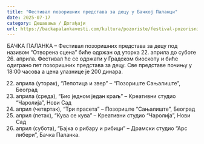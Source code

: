 ```yaml
---
title: "Фестивал позоришних представа за децу у Бачкој Паланци"
date: 2025-07-17
category: Дешавања / Догађаји
url: https://backapalankavesti.com/kultura/pozoriste/festival-pozorisnih-predstava-za-decu-u-backoj-palanci/
---
```


БАЧКА ПАЛАНКА – Фестивал позоришних представа за децу под називом “Отворена сцена” биће одржан од уторка 22. априла до суботе 26. априла. Фестивал ће се одржати у Градском биоскопу и биће одиграно пет позоришних представа за децу. Све представе почињу у 18:00 часова а цена улазнице је 200 динара.


22. априла (уторак), “Лепотица и звер” – “Позориште Сањалиште”, Београд
23. априла (среда), “Био једном један краљ” – Креативни студио “Чаролија”, Нови Сад
24. април (четвртак), “Три прасета” – Позориште “Сањалиште”, Београд
25. април (петак), “Кува се кува” – Креативни студио “Чаролија”, Нови Сад
26. април (субота), “Бајка о рибару и рибици” – Драмски студио “Арс либери”, Бачка Паланка.
